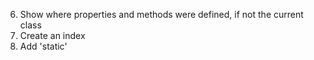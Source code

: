 6. Show where properties and methods were defined, if not the current class
7. Create an index
9. Add 'static'
